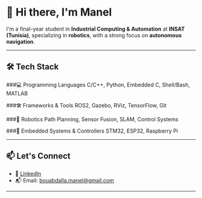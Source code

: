 # 👋 Hi there, I'm Manel

I'm a final-year student in **Industrial Computing & Automation** at **INSAT (Tunisia)**, specializing in **robotics**, with a strong focus on **autonomous navigation**.  


---

## 🛠️ Tech Stack

###💻 Programming Languages
C/C++, Python, Embedded C, Shell/Bash, MATLAB

###🛠️ Frameworks & Tools
ROS2, Gazebo, RViz, TensorFlow, Git

###🤖 Robotics
Path Planning, Sensor Fusion, SLAM, Control Systems

###🔌 Embedded Systems & Controllers
STM32, ESP32, Raspberry Pi



---

## 📫 Let's Connect

- 📎 [LinkedIn](https://www.linkedin.com/in/your-link)  
- 📬 Email: bouabdalla.manel@gmail.com  

---



